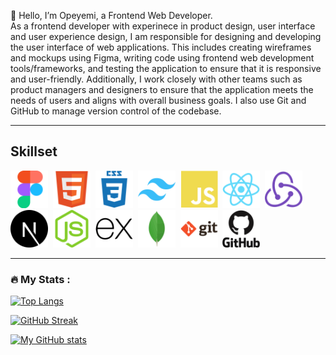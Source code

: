 👋 Hello, I’m Opeyemi, a Frontend Web Developer.
<br/>
As a frontend developer with experinece in product design, user interface and user experience design, I am responsible for designing and developing the user interface of web applications. This includes creating wireframes and mockups using Figma, writing code using frontend web development tools/frameworks, and testing the application to ensure that it is responsive and user-friendly. Additionally, I work closely with other teams such as product managers and designers to ensure that the application meets the needs of users and aligns with overall business goals. I also use Git and GitHub to manage version control of the codebase.
<br/>

<hr/>

## Skillset

<div>
  <img src="https://github.com/devicons/devicon/blob/master/icons/figma/figma-original.svg" title="figma" alt="figma" width=60 height=60/>&nbsp;
  <img src="https://github.com/devicons/devicon/blob/master/icons/html5/html5-original.svg" title="HTML5" alt="HTML" width=60 height=60/>&nbsp;
  <img src="https://github.com/devicons/devicon/blob/master/icons/css3/css3-plain-wordmark.svg"  title="CSS3" alt="CSS" width=60 height=60/>&nbsp;
  <img src="https://github.com/devicons/devicon/blob/master/icons/tailwindcss/tailwindcss-plain.svg" title="Tailwindcss" alt="Tailwindcss" width=60 height=60/>&nbsp;
  <img src="https://github.com/devicons/devicon/blob/master/icons/javascript/javascript-plain.svg" title="JavaScript" alt="JavaScript" width=60 height=60/>&nbsp;
  <img src="https://github.com/devicons/devicon/blob/master/icons/react/react-original.svg" title="react" alt="react" width=60 height=60/>&nbsp;
  <img src="https://github.com/devicons/devicon/blob/master/icons/redux/redux-original.svg"  title="redux" alt="redux" width=60 height=60/>&nbsp;
  <img src="https://github.com/devicons/devicon/blob/master/icons/nextjs/nextjs-original.svg"  title="nextjs" alt="nextjs" width=60 height=60/>&nbsp;
  <img src="https://github.com/devicons/devicon/blob/master/icons/nodejs/nodejs-original.svg"  title="nodejs" alt="nodejs" width=60 height=60/>&nbsp;  
  <img src="https://github.com/devicons/devicon/blob/master/icons/express/express-original.svg"  title="express" alt="express" width=60 height=60/>&nbsp;
  <img src="https://github.com/devicons/devicon/blob/master/icons/mongodb/mongodb-original.svg"  title="mongodb" alt="mongodb" width=60 height=60/>&nbsp;
  <img src="https://github.com/devicons/devicon/blob/master/icons/git/git-original-wordmark.svg" title="Git" alt="Git" width=60 height=60 />&nbsp;
    <img src="https://github.com/devicons/devicon/blob/master/icons/github/github-original-wordmark.svg" title="GitHub" alt="GitHub" width=60 height=60 />&nbsp;
</div>
<hr>

### :fire: My Stats :
[![Top Langs](https://github-readme-stats.vercel.app/api?username=esteriella&layout=compact&theme=radical&hide_border=true)](https://github.com/anuraghazra/github-readme-stats)

[![GitHub Streak](http://github-readme-streak-stats.herokuapp.com?user=esteriella&theme=radical&hide_border=true&date_format=M%20j%5B%2C%20Y%5D&stroke=DD2727&ring=49D0DD)](https://git.io/streak-stats)

[![My GitHub stats](https://github-readme-stats.vercel.app/api/top-langs/?username=esteriella&layout=compact&langs_count=10&show_icons=true&theme=radical&hide_border=true)](https://github.com/anuraghazra/github-readme-stats)

<!---
esteriella/esteriella is a ✨ special ✨ repository because its `README.md` (this file) appears on your GitHub profile.
You can click the Preview link to take a look at your changes.
--->
